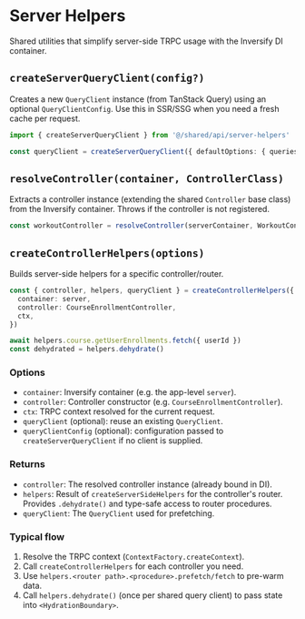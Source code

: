 # Server Helpers

Shared utilities that simplify server-side TRPC usage with the Inversify DI container.

## `createServerQueryClient(config?)`
Creates a new `QueryClient` instance (from TanStack Query) using an optional `QueryClientConfig`. Use this in SSR/SSG when you need a fresh cache per request.

```ts
import { createServerQueryClient } from '@/shared/api/server-helpers'

const queryClient = createServerQueryClient({ defaultOptions: { queries: { staleTime: 5_000 } } })
```

## `resolveController(container, ControllerClass)`
Extracts a controller instance (extending the shared `Controller` base class) from the Inversify container. Throws if the controller is not registered.

```ts
const workoutController = resolveController(serverContainer, WorkoutController)
```

## `createControllerHelpers(options)`
Builds server-side helpers for a specific controller/router.

```ts
const { controller, helpers, queryClient } = createControllerHelpers({
  container: server,
  controller: CourseEnrollmentController,
  ctx,
})

await helpers.course.getUserEnrollments.fetch({ userId })
const dehydrated = helpers.dehydrate()
```

### Options
- `container`: Inversify container (e.g. the app-level `server`).
- `controller`: Controller constructor (e.g. `CourseEnrollmentController`).
- `ctx`: TRPC context resolved for the current request.
- `queryClient` (optional): reuse an existing `QueryClient`.
- `queryClientConfig` (optional): configuration passed to `createServerQueryClient` if no client is supplied.

### Returns
- `controller`: The resolved controller instance (already bound in DI).
- `helpers`: Result of `createServerSideHelpers` for the controller's router. Provides `.dehydrate()` and type-safe access to router procedures.
- `queryClient`: The `QueryClient` used for prefetching.

### Typical flow
1. Resolve the TRPC context (`ContextFactory.createContext`).
2. Call `createControllerHelpers` for each controller you need.
3. Use `helpers.<router path>.<procedure>.prefetch/fetch` to pre-warm data.
4. Call `helpers.dehydrate()` (once per shared query client) to pass state into `<HydrationBoundary>`.
```
